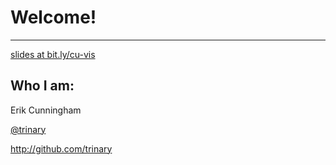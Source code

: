 # Welcome!

***
[slides at bit.ly/cu-vis](http://bit.ly/cu-vis)
## Who I am:

Erik Cunningham

[@trinary](http://twitter.com/trinary)

[ http://github.com/trinary ](http://github.com/trinary)

